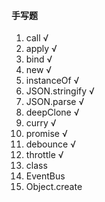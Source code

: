 #### 手写题
1. call √
2. apply √
3. bind √
4. new √
5. instanceOf √
6. JSON.stringify √
7. JSON.parse √
8. deepClone √
9. curry √
10. promise √
11. debounce √
12. throttle √
13. class
14. EventBus 
15. Object.create


